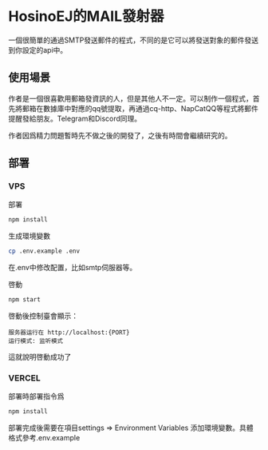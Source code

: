 # HosinoEJ的MAIL發射器

一個很簡單的通過SMTP發送郵件的程式，不同的是它可以將發送對象的郵件發送到你設定的api中。

## 使用場景

作者是一個很喜歡用郵箱發資訊的人，但是其他人不一定。可以制作一個程式，首先將郵箱在數據庫中對應的qq號提取，再通過cq-http、NapCatQQ等程式將郵件提醒發給朋友。Telegram和Discord同理。

作者因爲精力問題暫時先不做之後的開發了，之後有時間會繼續研究的。

## 部署

### VPS

部署

```bash
npm install
```

生成環境變數

```bash
cp .env.example .env
```

在.env中修改配置，比如smtp伺服器等。

啓動

```bash
npm start
```

啓動後控制臺會顯示：

```
服务器运行在 http://localhost:{PORT}
运行模式: 监听模式
```

這就說明啓動成功了

### VERCEL

部署時部署指令爲

```bash
npm install
```

部署完成後需要在項目settings => Environment Variables 添加環境變數。具體格式參考.env.example